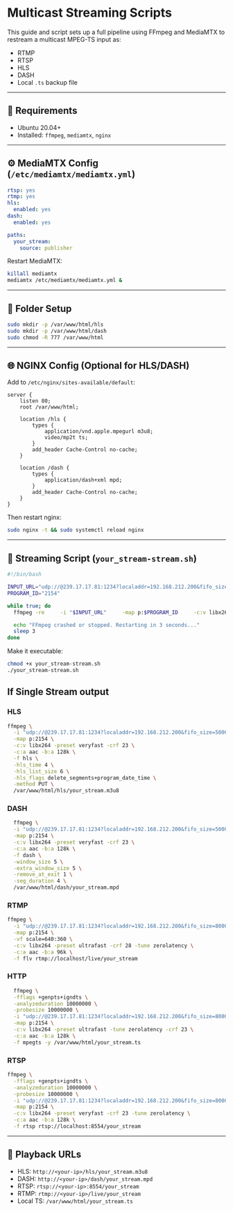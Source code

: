 # Multicast Streaming Scripts

This guide and script sets up a full pipeline using FFmpeg and MediaMTX to restream a multicast MPEG-TS input as:

- RTMP
- RTSP
- HLS
- DASH
- Local `.ts` backup file

---

## 🧰 Requirements

- Ubuntu 20.04+
- Installed: `ffmpeg`, `mediamtx`, `nginx`

---

## ⚙️ MediaMTX Config (`/etc/mediamtx/mediamtx.yml`)

```yaml
rtsp: yes
rtmp: yes
hls:
  enabled: yes
dash:
  enabled: yes

paths:
  your_stream:
    source: publisher
```

Restart MediaMTX:

```bash
killall mediamtx
mediamtx /etc/mediamtx/mediamtx.yml &
```

---

## 📁 Folder Setup

```bash
sudo mkdir -p /var/www/html/hls
sudo mkdir -p /var/www/html/dash
sudo chmod -R 777 /var/www/html
```

---

## 🌐 NGINX Config (Optional for HLS/DASH)

Add to `/etc/nginx/sites-available/default`:

```nginx
server {
    listen 80;
    root /var/www/html;

    location /hls {
        types {
            application/vnd.apple.mpegurl m3u8;
            video/mp2t ts;
        }
        add_header Cache-Control no-cache;
    }

    location /dash {
        types {
            application/dash+xml mpd;
        }
        add_header Cache-Control no-cache;
    }
}
```

Then restart nginx:

```bash
sudo nginx -t && sudo systemctl reload nginx
```

---

## 🚀 Streaming Script (`your_stream-stream.sh`)

```bash
#!/bin/bash

INPUT_URL="udp://@239.17.17.81:1234?localaddr=192.168.212.200&fifo_size=8000000&buffer_size=65536&overrun_nonfatal=1"
PROGRAM_ID="2154"

while true; do
  ffmpeg -re     -i "$INPUT_URL"     -map p:$PROGRAM_ID     -c:v libx264 -preset veryfast -crf 23 -tune zerolatency     -c:a aac -b:a 128k -ac 2     -f tee -map 0:v -map 0:a "[f=flv]rtmp://localhost/live/your_stream|[f=rtsp]rtsp://localhost:8554/your_stream|[f=hls:hls_time=4:hls_list_size=5:hls_flags=delete_segments]/var/www/html/hls/your_stream.m3u8|[f=dash]/var/www/html/dash/your_stream.mpd|[f=mpegts]/var/www/html/your_stream.ts"

  echo "FFmpeg crashed or stopped. Restarting in 3 seconds..."
  sleep 3
done
```


Make it executable:

```bash
chmod +x your_stream-stream.sh
./your_stream-stream.sh
```

## If Single Stream output

### HLS
```bash
ffmpeg \
  -i "udp://@239.17.17.81:1234?localaddr=192.168.212.200&fifo_size=5000000&overrun_nonfatal=1" \
  -map p:2154 \
  -c:v libx264 -preset veryfast -crf 23 \
  -c:a aac -b:a 128k \
  -f hls \
  -hls_time 4 \
  -hls_list_size 6 \
  -hls_flags delete_segments+program_date_time \
  -method PUT \
  /var/www/html/hls/your_stream.m3u8

```
### DASH
```bash
  ffmpeg \
  -i "udp://@239.17.17.81:1234?localaddr=192.168.212.200&fifo_size=5000000&overrun_nonfatal=1" \
  -map p:2154 \
  -c:v libx264 -preset veryfast -crf 23 \
  -c:a aac -b:a 128k \
  -f dash \
  -window_size 5 \
  -extra_window_size 5 \
  -remove_at_exit 1 \
  -seg_duration 4 \
  /var/www/html/dash/your_stream.mpd
```
### RTMP
```bash
ffmpeg \
  -i "udp://@239.17.17.81:1234?localaddr=192.168.212.200&fifo_size=8000000&buffer_size=65536&overrun_nonfatal=1" \
  -map p:2154 \
  -vf scale=640:360 \
  -c:v libx264 -preset ultrafast -crf 28 -tune zerolatency \
  -c:a aac -b:a 96k \
  -f flv rtmp://localhost/live/your_stream
```
### HTTP
```bash
  ffmpeg \
  -fflags +genpts+igndts \
  -analyzeduration 10000000 \
  -probesize 10000000 \
  -i "udp://@239.17.17.81:1234?localaddr=192.168.212.200&fifo_size=8000000&buffer_size=65536&overrun_nonfatal=1" \
  -map p:2154 \
  -c:v libx264 -preset ultrafast -tune zerolatency -crf 23 \
  -c:a aac -b:a 128k \
  -f mpegts -y /var/www/html/your_stream.ts
```
### RTSP
```bash
ffmpeg \
  -fflags +genpts+igndts \
  -analyzeduration 10000000 \
  -probesize 10000000 \
  -i "udp://@239.17.17.81:1234?localaddr=192.168.212.200&fifo_size=8000000&buffer_size=65536&overrun_nonfatal=1" \
  -map p:2154 \
  -c:v libx264 -preset veryfast -crf 23 -tune zerolatency \
  -c:a aac -b:a 128k \
  -f rtsp rtsp://localhost:8554/your_stream
```


---

## 🔗 Playback URLs

- HLS: `http://<your-ip>/hls/your_stream.m3u8`
- DASH: `http://<your-ip>/dash/your_stream.mpd`
- RTSP: `rtsp://<your-ip>:8554/your_stream`
- RTMP: `rtmp://<your-ip>/live/your_stream`
- Local TS: `/var/www/html/your_stream.ts`
